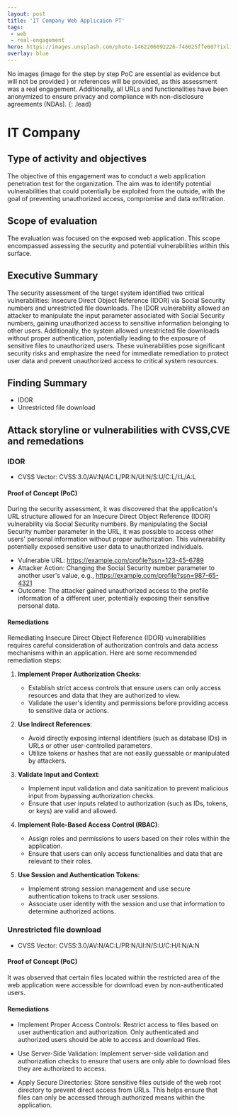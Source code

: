 ```yaml
---
layout: post
title: 'IT Company Web Applicaion PT'
tags:
 - web
 - real-engagement
hero: https://images.unsplash.com/photo-1462206092226-f46025ffe607?ixlib=rb-4.0.3&ixid=M3wxMjA3fDB8MHxwaG90by1wYWdlfHx8fGVufDB8fHx8fA%3D%3D&auto=format&fit=crop&w=1474&q=80
overlay: blue
---
```


No images (image for the step by step PoC are essential as evidence but will not be provided
) or references will be provided, as this assessment was a real engagement. Additionally, all URLs and functionalities have been anonymized to ensure privacy and compliance with non-disclosure agreements (NDAs). {: .lead} <!--break-->

# IT Company

## Type of activity and objectives
The objective of this engagement was to conduct a web application penetration test for the organization. The aim was to identify potential vulnerabilities that could potentially be exploited from the outside, with the goal of preventing unauthorized access, compromise and data exfiltration.
## Scope of evaluation
The evaluation was focused on the exposed web application. This scope encompassed assessing the security and potential vulnerabilities within this surface.
## Executive Summary 
The security assessment of the target system identified two critical vulnerabilities: Insecure Direct Object Reference (IDOR) via Social Security numbers and unrestricted file downloads. 
The IDOR vulnerability allowed an attacker to manipulate the input parameter associated with Social Security numbers, gaining unauthorized access to sensitive information belonging to other users. Additionally, the system allowed unrestricted file downloads without proper authentication, potentially leading to the exposure of sensitive files to unauthorized users. 
These vulnerabilities pose significant security risks and emphasize the need for immediate remediation to protect user data and prevent unauthorized access to critical system resources.
## Finding Summary
- IDOR
- Unrestricted file download
## Attack storyline or vulnerabilities with CVSS,CVE and remedations
### IDOR
- CVSS Vector: CVSS:3.0/AV:N/AC:L/PR:N/UI:N/S:U/C:L/I:L/A:L 
#### Proof of Concept (PoC)
During the security assessment, it was discovered that the application's URL structure allowed for an Insecure Direct Object Reference (IDOR) vulnerability via Social Security numbers. By manipulating the Social Security number parameter in the URL, it was possible to access other users' personal information without proper authorization. This vulnerability potentially exposed sensitive user data to unauthorized individuals.

- Vulnerable URL: https://example.com/profile?ssn=123-45-6789
- Attacker Action: Changing the Social Security number parameter to another user's value, e.g., https://example.com/profile?ssn=987-65-4321
- Outcome: The attacker gained unauthorized access to the profile information of a different user, potentially exposing their sensitive personal data.
#### Remediations
Remediating Insecure Direct Object Reference (IDOR) vulnerabilities requires careful consideration of authorization controls and data access mechanisms within an application. Here are some recommended remediation steps:

1. **Implement Proper Authorization Checks**:
   - Establish strict access controls that ensure users can only access resources and data that they are authorized to view.
   - Validate the user's identity and permissions before providing access to sensitive data or actions.

2. **Use Indirect References**:
   - Avoid directly exposing internal identifiers (such as database IDs) in URLs or other user-controlled parameters.
   - Utilize tokens or hashes that are not easily guessable or manipulated by attackers.

3. **Validate Input and Context**:
   - Implement input validation and data sanitization to prevent malicious input from bypassing authorization checks.
   - Ensure that user inputs related to authorization (such as IDs, tokens, or keys) are valid and allowed.

4. **Implement Role-Based Access Control (RBAC)**:
   - Assign roles and permissions to users based on their roles within the application.
   - Ensure that users can only access functionalities and data that are relevant to their roles.

5. **Use Session and Authentication Tokens**:
   - Implement strong session management and use secure authentication tokens to track user sessions.
   - Associate user identity with the session and use that information to determine authorized actions.

### Unrestricted file download
- CVSS Vector: CVSS:3.0/AV:N/AC:L/PR:N/UI:N/S:U/C:H/I:N/A:N
#### Proof of Concept (PoC)
It was observed that certain files located within the restricted area of the web application were accessible for download even by non-authenticated users. 
#### Remediations
- Implement Proper Access Controls: Restrict access to files based on user authentication and authorization. Only authenticated and authorized users should be able to access and download files.

- Use Server-Side Validation: Implement server-side validation and authorization checks to ensure that users are only able to download files they are authorized to access.

- Apply Secure Directories: Store sensitive files outside of the web root directory to prevent direct access from URLs. This helps ensure that files can only be accessed through authorized means within the application.